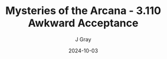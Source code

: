 ---
title: 'Mysteries of the Arcana - 3.110 Awkward Acceptance'
alt: 'Mysteries of the Arcana'
date: '2024-10-03'
author: 'J Gray'
artist: 'Gennifer'
---